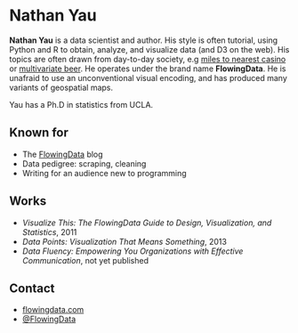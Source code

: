 # Nathan Yau

**Nathan Yau** is a data scientist and author. His style is often tutorial,
using Python and R to obtain, analyze, and visualize data (and D3 on the web).
His topics are often drawn from day-to-day society, e.g [miles to nearest
casino](http://flowingdata.com/2014/08/13/get-me-to-the-nearest-casino/) or
[multivariate beer](http://flowingdata.com/2014/10/02/multivariate-beer/). He
operates under the brand name **FlowingData**. He is unafraid to use an
unconventional visual encoding, and has produced many variants of geospatial
maps.

Yau has a Ph.D in statistics from UCLA.

## Known for
* The [FlowingData](http://flowingdata.com/) blog
* Data pedigree: scraping, cleaning
* Writing for an audience new to programming

## Works
* _Visualize This: The FlowingData Guide to Design, Visualization, and Statistics_, 2011
* _Data Points: Visualization That Means Something_, 2013
* _Data Fluency: Empowering You Organizations with Effective Communication_, not yet published

## Contact
* [flowingdata.com](http://flowingdata.com/)
* [@FlowingData](https://twitter.com/flowingdata)
